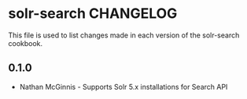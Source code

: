 solr-search CHANGELOG
=====================

This file is used to list changes made in each version of the solr-search cookbook.

0.1.0
-----
- Nathan McGinnis - Supports Solr 5.x installations for Search API
